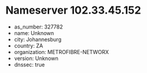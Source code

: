 # Nameserver 102.33.45.152

* as_number: 327782
* name: Unknown
* city: Johannesburg
* country: ZA
* organization: METROFIBRE-NETWORX
* version: Unknown
* dnssec: true
